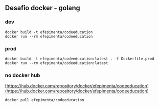 ## Desafio docker - golang

### dev
```
docker build -t efepimenta/codeeducation .
docker run --rm efepimenta/codeeducation
```

### prod
```
docker build -t efepimenta/codeeducation:latest . -f Dockerfile.prod
docker run --rm efepimenta/codeeducation:latest
```

### no docker hub
[https://hub.docker.com/repository/docker/efepimenta/codeeducation](https://hub.docker.com/repository/docker/efepimenta/codeeducation)

```
docker pull efepimenta/codeeducation
```